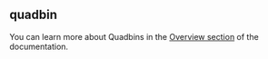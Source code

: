 ## quadbin

<div class="badges"><div class="core"></div></div>

You can learn more about Quadbins in the [Overview section](/analytics-toolbox-bigquery/overview/spatial-indexes/#quadbin) of the documentation.
